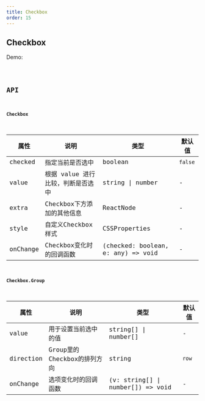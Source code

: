 ```yaml
---
title: Checkbox
order: 15
---
```


## Checkbox

Demo:

<code src="./checkbox/index.tsx" />

## API

#### Checkbox

| 属性 | 说明 | 类型 | 默认值 |
| --- | --- | ---- | --- |
| checked | 指定当前是否选中 | boolean | `false` |
| value | 根据 value 进行比较，判断是否选中 | string \| number | - |
| extra | Checkbox下方添加的其他信息 | ReactNode | - |
| style | 自定义Checkbox样式 | CSSProperties | - |
| onChange | Checkbox变化时的回调函数 | (checked: boolean, e: any) => void | - |


#### Checkbox.Group

| 属性 | 说明 | 类型 | 默认值 |
| --- | --- | ---- | --- |
| value | 用于设置当前选中的值 | string[] \| number[] | - |
| direction | Group里的Checkbox的排列方向 | string | `row` |
| onChange | 选项变化时的回调函数 | (v: string[] \| number[]) => void | - |

